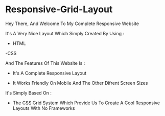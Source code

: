 # Responsive-Grid-Layout

Hey There, And Welcome To My Complete Responsive Website

It's A Very Nice Layout Which Simply Created By Using :

- HTML

-CSS

And The Features Of This Website Is :

- It's A Complete Responsive Layout

- It Works Friendly On Mobile And The Other Difrent Screen Sizes

It's Simply Based On :
- The CSS Grid System Which Provide Us To Create A Cool Responsive Layouts With No Frameworks
